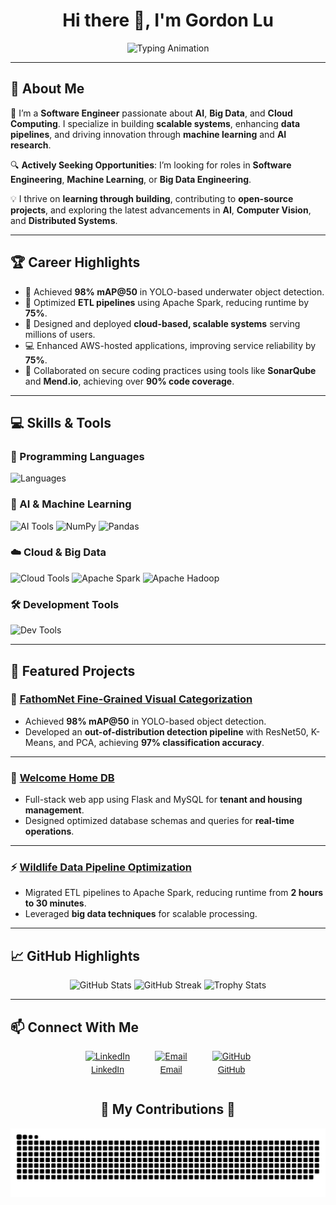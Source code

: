 <h1 align="center">Hi there 👋, I'm Gordon Lu</h1>
<div align="center">
  <img src="https://readme-typing-svg.herokuapp.com?font=Fira+Code&size=30&duration=2500&pause=1000&color=00FF00&center=true&vCenter=true&width=800&lines=👨‍💻+Software+Engineer;🤖+AI+Enthusiast;📊+Big+Data+Pipeline+Expert;📚+NYU+MSCS+Graduate+Student;🚀+Open+to+New+Opportunities!" alt="Typing Animation" />
</div>

---

## 🌟 About Me

🎯 I’m a **Software Engineer** passionate about **AI**, **Big Data**, and **Cloud Computing**. I specialize in building **scalable systems**, enhancing **data pipelines**, and driving innovation through **machine learning** and **AI research**. 

🔍 **Actively Seeking Opportunities**: I’m looking for roles in **Software Engineering**, **Machine Learning**, or **Big Data Engineering**.  

💡 I thrive on **learning through building**, contributing to **open-source projects**, and exploring the latest advancements in **AI**, **Computer Vision**, and **Distributed Systems**.

---

## 🏆 Career Highlights

- 🚀 Achieved **98% mAP@50** in YOLO-based underwater object detection.
- 🌟 Optimized **ETL pipelines** using Apache Spark, reducing runtime by **75%**.
- 🏅 Designed and deployed **cloud-based, scalable systems** serving millions of users.
- 💻 Enhanced AWS-hosted applications, improving service reliability by **75%**.
- 🔐 Collaborated on secure coding practices using tools like **SonarQube** and **Mend.io**, achieving over **90% code coverage**.

---

## 💻 Skills & Tools

### 🌟 Programming Languages
<p>
  <img src="https://skillicons.dev/icons?i=python,java,javascript,typescript,c,html,css" alt="Languages" />
</p>

### 🤖 AI & Machine Learning
<p>
  <img src="https://skillicons.dev/icons?i=pytorch,tensorflow,sklearn" alt="AI Tools" />
  <img src="https://img.shields.io/badge/NumPy-013243?style=flat-square&logo=numpy&logoColor=white" alt="NumPy" />
  <img src="https://img.shields.io/badge/Pandas-150458?style=flat-square&logo=pandas&logoColor=white" alt="Pandas" />
</p>

### ☁️ Cloud & Big Data
<p>
  <img src="https://skillicons.dev/icons?i=aws,mysql,mongodb,kafka" alt="Cloud Tools" />
  <img src="https://img.shields.io/badge/Apache%20Spark-E25A1C?style=flat-square&logo=apachespark&logoColor=white" alt="Apache Spark" />
  <img src="https://img.shields.io/badge/Apache%20Hadoop-66CCFF?style=flat-square&logo=apachehadoop&logoColor=white" alt="Apache Hadoop" />
</p>

### 🛠 Development Tools
<p>
  <img src="https://skillicons.dev/icons?i=docker,kubernetes,github,vscode,git" alt="Dev Tools" />
</p>

---

## 🌟 Featured Projects

### 🚀 [FathomNet Fine-Grained Visual Categorization](https://github.com/glu99331/fathomnet-out-of-sample-detection)
- Achieved **98% mAP@50** in YOLO-based object detection.
- Developed an **out-of-distribution detection pipeline** with ResNet50, K-Means, and PCA, achieving **97% classification accuracy**.

---

### 🏡 [Welcome Home DB](https://github.com/glu99331/WelcomeHomeDB)
- Full-stack web app using Flask and MySQL for **tenant and housing management**.
- Designed optimized database schemas and queries for **real-time operations**.

---

### ⚡ [Wildlife Data Pipeline Optimization](https://github.com/glu99331/wildlife_pipeline/tree/gl1589-spark-migration)
- Migrated ETL pipelines to Apache Spark, reducing runtime from **2 hours to 30 minutes**.
- Leveraged **big data techniques** for scalable processing.

---

## 📈 GitHub Highlights

<div align="center">
  <img src="https://github-readme-stats.vercel.app/api?username=glu99331&show_icons=true&theme=radical" height="150" alt="GitHub Stats" />
  <img src="https://streak-stats.demolab.com?user=glu99331&theme=radical" height="150" alt="GitHub Streak" />
  <img src="https://github-profile-trophy.vercel.app/?username=glu99331&theme=radical&row=1" height="150" alt="Trophy Stats" />
</div>

---

## 📫 Connect With Me

<div align="center" style="display: flex; justify-content: center; gap: 40px;">
  <a href="https://www.linkedin.com/in/glu99331/" target="_blank">
    <div style="text-align: center;">
      <img src="https://skillicons.dev/icons?i=linkedin" alt="LinkedIn" width="50" />
      <p style="font-family: Arial, sans-serif; font-size: 14px; margin-top: 5px;">LinkedIn</p>
    </div>
  </a>
  <a href="mailto:gl1589@nyu.edu" target="_blank">
    <div style="text-align: center;">
      <img src="https://skillicons.dev/icons?i=gmail" alt="Email" width="50" />
      <p style="font-family: Arial, sans-serif; font-size: 14px; margin-top: 5px;">Email</p>
    </div>
  </a>
  <a href="https://github.com/glu99331" target="_blank">
    <div style="text-align: center;">
      <img src="https://skillicons.dev/icons?i=github" alt="GitHub" width="50" />
      <p style="font-family: Arial, sans-serif; font-size: 14px; margin-top: 5px;">GitHub</p>
    </div>
  </a>
</div>


<div align="center">
  <h2>🐍 My Contributions 🐍</h2>
  <img src="https://raw.githubusercontent.com/salesp07/salesp07/output/github-contribution-grid-snake.svg" alt="Snake Animation" />
</div>
